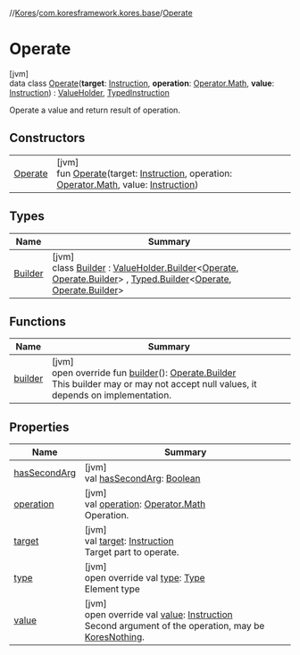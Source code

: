//[Kores](../../../index.md)/[com.koresframework.kores.base](../index.md)/[Operate](index.md)

# Operate

[jvm]\
data class [Operate](index.md)(**target**: [Instruction](../../com.koresframework.kores/-instruction/index.md), **operation**: [Operator.Math](../../com.koresframework.kores.operator/-operator/-math/index.md), **value**: [Instruction](../../com.koresframework.kores/-instruction/index.md)) : [ValueHolder](../-value-holder/index.md), [TypedInstruction](../-typed-instruction/index.md)

Operate a value and return result of operation.

## Constructors

| | |
|---|---|
| [Operate](-operate.md) | [jvm]<br>fun [Operate](-operate.md)(target: [Instruction](../../com.koresframework.kores/-instruction/index.md), operation: [Operator.Math](../../com.koresframework.kores.operator/-operator/-math/index.md), value: [Instruction](../../com.koresframework.kores/-instruction/index.md)) |

## Types

| Name | Summary |
|---|---|
| [Builder](-builder/index.md) | [jvm]<br>class [Builder](-builder/index.md) : [ValueHolder.Builder](../-value-holder/-builder/index.md)<[Operate](index.md), [Operate.Builder](-builder/index.md)> , [Typed.Builder](../-typed/-builder/index.md)<[Operate](index.md), [Operate.Builder](-builder/index.md)> |

## Functions

| Name | Summary |
|---|---|
| [builder](builder.md) | [jvm]<br>open override fun [builder](builder.md)(): [Operate.Builder](-builder/index.md)<br>This builder may or may not accept null values, it depends on implementation. |

## Properties

| Name | Summary |
|---|---|
| [hasSecondArg](has-second-arg.md) | [jvm]<br>val [hasSecondArg](has-second-arg.md): [Boolean](https://kotlinlang.org/api/latest/jvm/stdlib/kotlin/-boolean/index.html) |
| [operation](operation.md) | [jvm]<br>val [operation](operation.md): [Operator.Math](../../com.koresframework.kores.operator/-operator/-math/index.md)<br>Operation. |
| [target](target.md) | [jvm]<br>val [target](target.md): [Instruction](../../com.koresframework.kores/-instruction/index.md)<br>Target part to operate. |
| [type](type.md) | [jvm]<br>open override val [type](type.md): [Type](https://docs.oracle.com/javase/8/docs/api/java/lang/reflect/Type.html)<br>Element type |
| [value](value.md) | [jvm]<br>open override val [value](value.md): [Instruction](../../com.koresframework.kores/-instruction/index.md)<br>Second argument of the operation, may be [KoresNothing](../../com.koresframework.kores.common/index.md#-1539736051%2FClasslikes%2F-1216412040). |
